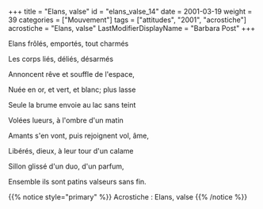 +++
title = "Elans, valse"
id = "elans_valse_14"
date = 2001-03-19
weight = 39
categories = ["Mouvement"]
tags = ["attitudes", "2001", "acrostiche"]
acrostiche = "Elans, valse"
LastModifierDisplayName = "Barbara Post"
+++

Elans frôlés, emportés, tout charmés

Les corps liés, déliés, désarmés

Annoncent rêve et souffle de l'espace,

Nuée en or, et vert, et blanc; plus lasse

Seule la brume envoie au lac sans teint

Volées lueurs, à l'ombre d'un matin

Amants s'en vont, puis rejoignent vol, âme,

Libérés, dieux, à leur tour d'un calame

Sillon glissé d'un duo, d'un parfum,

Ensemble ils sont patins valseurs sans fin.

{{% notice style="primary" %}}
Acrostiche : Elans, valse
{{% /notice %}}
